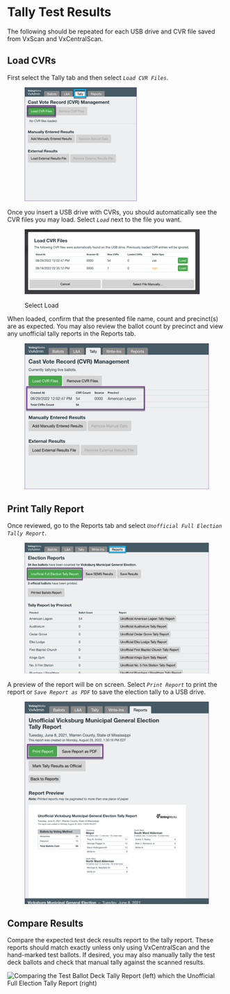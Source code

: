 # Tally Test Results

The following should be repeated for each USB drive and CVR file saved from VxScan and VxCentralScan.

## Load CVRs

First select the Tally tab and then select _`Load CVR Files`_.&#x20;

<figure><img src="../.gitbook/assets/image (66).png" alt=""><figcaption></figcaption></figure>

Once you insert a USB drive with CVRs, you should automatically see the CVR files you may load. Select _`Load`_ next to the file you want.

<figure><img src="../.gitbook/assets/image (98).png" alt=""><figcaption><p>Select Load</p></figcaption></figure>

When loaded, confirm that the presented file name, count and precinct(s) are as expected. You may also review the ballot count by precinct and view any unofficial tally reports in the Reports tab.

<figure><img src="../.gitbook/assets/image (97).png" alt=""><figcaption></figcaption></figure>

## Print Tally Report

Once reviewed, go to the Reports tab and select _`Unofficial Full Election Tally Report`_.&#x20;

<figure><img src="../.gitbook/assets/image (83).png" alt=""><figcaption></figcaption></figure>

A preview of the report will be on screen. Select _`Print Report`_ to print the report or _`Save Report as PDF`_ to save the election tally to a USB drive.

<figure><img src="../.gitbook/assets/image (87).png" alt=""><figcaption></figcaption></figure>

## Compare Results

Compare the expected test deck results report to the tally report. These reports should match exactly unless only using VxCentralScan and the hand-marked test ballots. If desired, you may also manually tally the test deck ballots and check that manual tally against the scanned results.

![Comparing the Test Ballot Deck Tally Report (left) which the Unofficial Full Election Tally Report (right)](<../.gitbook/assets/compare\_results\_close (1).jpg>)
